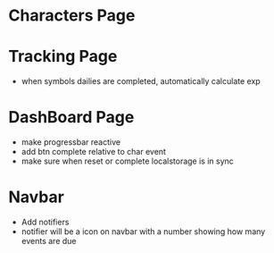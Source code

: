 # Characters Page

 <!-- - Add Character -->
 <!-- - Delete Character -->
 <!-- - Confirm Delete Button -->
 <!-- - Character image -->
 <!-- - Edit Character -->
 <!-- - Create object of all events to track per character -->
 <!-- - Drag and drop to rearrange characters order -->
 <!-- - UX transitions -->
 <!-- - export button (will download data.json file with everything relevant) -->
 <!-- - import button (upload json file) -->

# Tracking Page

 <!-- - Show the current active character -->
 <!-- - Show in progress/completed tracked events -->
 <!-- - button to complete each event -->
 <!-- - button to send current character to dashboard -->
 <!-- - show when completed events reset ( e.g weekly bosses reset on thursday) -->

- when symbols dailies are completed, automatically calculate exp

# DashBoard Page

 <!-- - add/remove characters to allow multiple tracking -->
 <!-- - progress bar -->
 <!-- - show every todo event -->

- make progressbar reactive
- add btn complete relative to char event
- make sure when reset or complete localstorage is in sync

# Navbar

 <!-- - Daily Reset Countdown -->
 <!-- - Improve Reset timer -->

- Add notifiers
- notifier will be a icon on navbar with a number showing how many events are due
